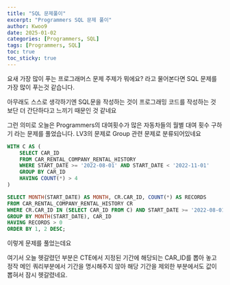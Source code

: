 ```yaml
---
title: "SQL 문제풀이"
excerpt: "Programmers SQL 문제 풀이"
author: Kwoo9
date: 2025-01-02
categories: [Programmers, SQL]
tags: [Programmers, SQL]
toc: true
toc_sticky: true
---
```


요새 가장 많이 푸는 프로그래머스 문제 주제가 뭐에요?
라고 물어본다면 SQL 문제를 가장 많이 푸는것 같습니다.

아무래도 스스로 생각하기엔 SQL문을 작성하는 것이 프로그래밍 코드를 작성하는 것 보단 더 간단하다고 느끼기 때문인 것 같네요

그런 의미로 오늘은 Programmers의 대여횟수가 많은 자동차들의 월별 대여 횟수 구하기 라는 문제를 풀었습니다.
LV3의 문제로 Group 관련 문제로 분류되어있네요

```sql
WITH C AS (
    SELECT CAR_ID
    FROM CAR_RENTAL_COMPANY_RENTAL_HISTORY
    WHERE START_DATE >= '2022-08-01' AND START_DATE < '2022-11-01'
    GROUP BY CAR_ID
    HAVING COUNT(*) > 4
)

SELECT MONTH(START_DATE) AS MONTH, CR.CAR_ID, COUNT(*) AS RECORDS
FROM CAR_RENTAL_COMPANY_RENTAL_HISTORY CR
WHERE CR.CAR_ID IN (SELECT CAR_ID FROM C) AND START_DATE >= '2022-08-01' AND START_DATE < '2022-11-01'
GROUP BY MONTH(START_DATE), CAR_ID
HAVING RECORDS > 0
ORDER BY 1, 2 DESC;
```
이렇게 문제를 풀었는데요

여기서 오늘 헷갈렸던 부분은 CTE에서 지정된 기간에 해당되는 CAR_ID를 뽑아 놓고 정작 메인 쿼리부분에서 기간을 명시해주지 않아 해당 기간을 제외한 부분에서도 값이 뽑혀서 잠시 헷갈렸네요. 